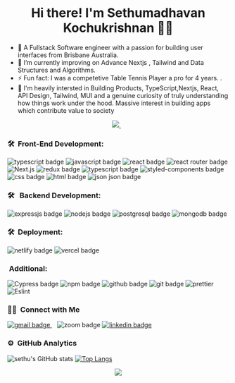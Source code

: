 <h1 align='center'>
  Hi there! I'm Sethumadhavan Kochukrishnan 👨‍💻
</h1>

- 🔭 A Fullstack Software engineer with a passion for building user interfaces from Brisbane Australia.
- 🌱 I’m currently improving on Advance Nextjs , Tailwind and  Data Structures and Algorithms.
- ⚡ Fun fact: I was a competetive Table Tennis Player a pro for 4 years. .
- 💬 I'm heavily intersted in Building Products, TypeScript,Nextjs, React, API Design, Tailwind, MUI and a genuine curiosity of truly understanding how things work under the hood. Massive interest in building apps which contribute value to society

<p align='center'>
  <a href="https://www.linkedin.com/in/sethumadh/">
    <img src="https://img.shields.io/badge/linkedin-%230077B5.svg?&style=for-the-badge&logo=linkedin&logoColor=white" />
  </a>&nbsp;&nbsp;
</p>

### 🛠 &nbsp;Front-End Development:
<p>
  <img src="https://img.shields.io/badge/TypeScript-007ACC?style=for-the-badge&logo=typescript&logoColor=white" alt="typescript badge") />
  <img src="https://img.shields.io/badge/JavaScript-323330?style=for-the-badge&logo=javascript&logoColor=F7DF1E" alt="javascript badge"/>
  <img src="https://img.shields.io/badge/React-20232A?style=for-the-badge&logo=react&logoColor=61DAFB" alt="react badge"/>
  <img src="https://img.shields.io/badge/React_Router-CA4245?style=for-the-badge&logo=react-router&logoColor=white" alt="react router badge"/>
  <img src="https://img.shields.io/badge/Next-black?style=for-the-badge&logo=next.js&logoColor=white" alt="Next.js"/>
  <img src="https://img.shields.io/badge/Redux-593D88?style=for-the-badge&logo=redux&logoColor=white" alt="redux badge"/>
   <img src="https://img.shields.io/badge/Tailwind-007ACC?style=for-the-badge&logo=typescript&logoColor=white" alt="typescript badge") />
  <img src="https://img.shields.io/badge/styled--components-DB7093?style=for-the-badge&logo=styled-components&logoColor=white" alt="styled-components badge"/>
  <img src="https://img.shields.io/badge/CSS3-1572B6?style=for-the-badge&logo=css3&logoColor=white" alt="css badge"/>
  <img src="https://img.shields.io/badge/HTML5-E34F26?style=for-the-badge&logo=html5&logoColor=white" alt="html badge"/>
  <img src="https://img.shields.io/badge/json-5E5C5C?style=for-the-badge&logo=json&logoColor=white" alt="json json badge"/>
</p>

### 🛠 &nbsp; Backend Development:
<p>
  <img src="https://img.shields.io/badge/Express.js-000000?style=for-the-badge&logo=express&logoColor=white" alt="expressjs badge"/>
  <img src="https://img.shields.io/badge/Node.js-339933?style=for-the-badge&logo=nodedotjs&logoColor=white" alt="nodejs badge"/>
  <img src="https://img.shields.io/badge/PostgreSQL-316192?style=for-the-badge&logo=postgresql&logoColor=white" alt="postgresql badge"/>
  <img src="https://img.shields.io/badge/MongoDB-4EA94B?style=for-the-badge&logo=mongodb&logoColor=white" alt="mongodb badge"/>
</p>

### 🛠 &nbsp;Deployment:
<p>
  <img src="https://img.shields.io/badge/Netlify-00C7B7?style=for-the-badge&logo=netlify&logoColor=white" alt="netlify badge"/>
  <img src="https://img.shields.io/badge/Vercel-000000?style=for-the-badge&logo=vercel&logoColor=white" alt="vercel badge"/>
</p>

###  &nbsp;Additional:
<p>
  <img src="https://img.shields.io/badge/Jest-C21325?style=for-the-badge&logo=jest&logoColor=white" alt="Cypress badge"/>
  <img src="https://img.shields.io/badge/npm-CB3837?style=for-the-badge&logo=npm&logoColor=white" alt="npm badge"/>
  <img src="https://img.shields.io/badge/GitHub-100000?style=for-the-badge&logo=github&logoColor=white" alt="github badge"/>
  <img src="https://img.shields.io/badge/GIT-E44C30?style=for-the-badge&logo=git&logoColor=white" alt="git badge"/>
  <img src="https://img.shields.io/badge/prettier-1A2C34?style=for-the-badge&logo=prettier&logoColor=F7BA3E" alt="prettier"/>
  <img src="https://img.shields.io/badge/eslint-3A33D1?style=for-the-badge&logo=eslint&logoColor=white" alt="Eslint"/>
</p>

### 🤝🏻 &nbsp;Connect with Me
<p>
  <a href="mailto:sethumadh@gmail.co">
    <img src="https://img.shields.io/badge/Gmail-D14836?style=for-the-badge&logo=gmail&logoColor=white" alt="gmail badge"/>
  </a>&nbsp;&nbsp;
  <img src="https://img.shields.io/badge/Zoom-2D8CFF?style=for-the-badge&logo=zoom&logoColor=white" alt="zoom badge"/>
  <a href="https://www.linkedin.com/in/sethumadh/" target="_blank">
    <img src="https://img.shields.io/badge/LinkedIn-0077B5?style=for-the-badge&logo=linkedin&logoColor=white" alt="linkedin badge"/>
  </a>
 
    
</p>

### ⚙️ &nbsp;GitHub Analytics

![sethu's GitHub stats](https://github-readme-stats.vercel.app/api?username=sethumadh&show_icons=true&theme=radical&theme=transparent)
[![Top Langs](https://github-readme-stats.vercel.app/api/top-langs/?username=sethumadh)](https://github.com/sethumadh/github-readme-stats)

  
<p align='center'>
  <a href="#"><img src="https://visitor-badge.glitch.me/badge?page_id=Jsethumadh&left_color=blue&right_color=black"></a>
</p>
